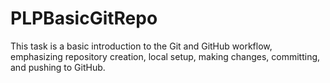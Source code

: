 # PLPBasicGitRepo
This task is a basic introduction to the Git and GitHub workflow, emphasizing repository creation, local setup, making changes, committing, and pushing to GitHub.
